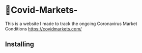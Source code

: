 # 🦠Covid-Markets-
This is a website I made to track the ongoing Coronavirus Market Conditions https://covidmarkets.com/

## Installing

